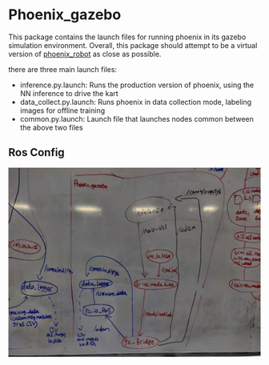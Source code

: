 # Phoenix_gazebo

This package contains the launch files for running phoenix in its gazebo simulation environment. Overall, this package
should attempt to be a virtual version of [phoenix_robot](phoenix_robot.md) as close as possible.

there are three main launch files:
- inference.py.launch: Runs the production version of phoenix, using the NN inference to drive the kart
- data_collect.py.launch: Runs phoenix in data collection mode, labeling images for offline training
- common.py.launch: Launch file that launches nodes common between the above two files

## Ros Config

![](images/phnx_gazebo.jpg)
